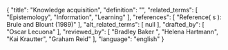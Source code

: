 {
    "title": "Knowledge acquisition",
    "definition": "",
    "related_terms": [
        "Epistemology",
        "Information",
        "Learning"
    ],
    "references": [
        "Reference( s ):  Brule and Blount (1989)"
    ],
    "alt_related_terms": [
        null
    ],
    "drafted_by": [
        "Oscar Lecuona"
    ],
    "reviewed_by": [
        "Bradley Baker ",
        "Helena Hartmann",
        "Kai Krautter",
        "Graham Reid"
    ],
    "language": "english"
}